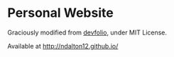 # Personal Website

Graciously modified from [devfolio](https://github.com/RyanFitzgerald/devfolio), under MIT License.

Available at http://ndalton12.github.io/


